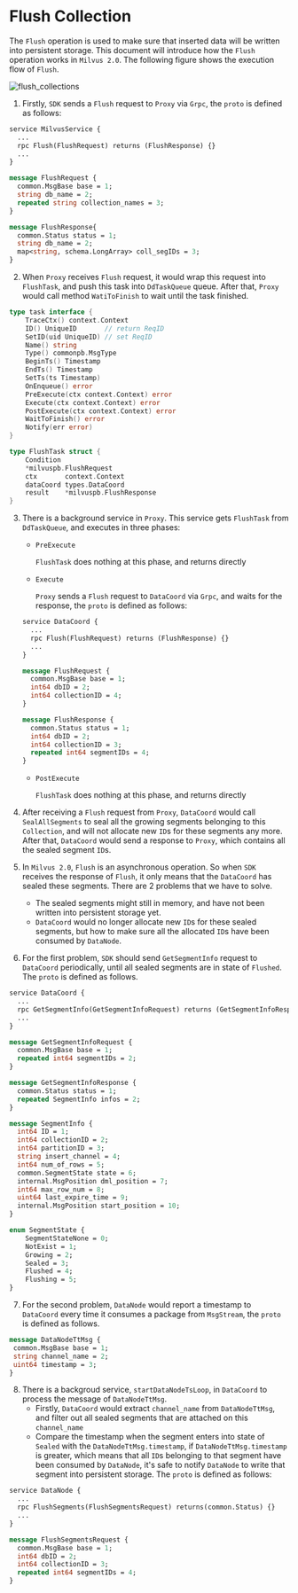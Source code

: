 # Flush Collection
The `Flush` operation is used to make sure that inserted data will be written into persistent storage. This document will introduce how the `Flush` operation works in `Milvus 2.0`. The following figure shows the execution flow of `Flush`.

![flush_collections](./graphs/flush_data_coord.png)

1. Firstly, `SDK` sends a `Flush` request to `Proxy` via `Grpc`, the `proto` is defined as follows:
```proto
service MilvusService {
  ...
  rpc Flush(FlushRequest) returns (FlushResponse) {}
  ...
}

message FlushRequest {
  common.MsgBase base = 1;
  string db_name = 2;
  repeated string collection_names = 3;
}

message FlushResponse{
  common.Status status = 1;
  string db_name = 2;
  map<string, schema.LongArray> coll_segIDs = 3;
}
```


2. When `Proxy` receives `Flush` request, it would wrap this request into `FlushTask`, and push this task into `DdTaskQueue` queue. After that, `Proxy` would call method `WatiToFinish` to wait until the task finished.
```go
type task interface {
	TraceCtx() context.Context
	ID() UniqueID       // return ReqID
	SetID(uid UniqueID) // set ReqID
	Name() string
	Type() commonpb.MsgType
	BeginTs() Timestamp
	EndTs() Timestamp
	SetTs(ts Timestamp)
	OnEnqueue() error
	PreExecute(ctx context.Context) error
	Execute(ctx context.Context) error
	PostExecute(ctx context.Context) error
	WaitToFinish() error
	Notify(err error)
}

type FlushTask struct {
	Condition
	*milvuspb.FlushRequest
	ctx       context.Context
	dataCoord types.DataCoord
	result    *milvuspb.FlushResponse
}
```

3. There is a background service in `Proxy`. This service gets `FlushTask` from `DdTaskQueue`, and executes in three phases:
    - `PreExecute`

      `FlushTask` does nothing at this phase, and returns directly

    - `Execute`

      `Proxy` sends a `Flush` request to `DataCoord` via `Grpc`, and waits for the response, the `proto` is defined as follows:
    ```proto
    service DataCoord {
      ...
      rpc Flush(FlushRequest) returns (FlushResponse) {}
      ...
    }

    message FlushRequest {
      common.MsgBase base = 1;
      int64 dbID = 2;
      int64 collectionID = 4;
    }

    message FlushResponse {
      common.Status status = 1;
      int64 dbID = 2;
      int64 collectionID = 3;
      repeated int64 segmentIDs = 4;
    }
    ```
    - `PostExecute`

      `FlushTask` does nothing at this phase, and returns directly

4. After receiving a `Flush` request from `Proxy`, `DataCoord` would call `SealAllSegments` to seal all the growing segments belonging to this `Collection`, and will not allocate new `ID`s for these segments any more. After that, `DataCoord` would send a response to `Proxy`, which contains all the sealed segment `ID`s.

5. In `Milvus 2.0`,  `Flush` is an asynchronous operation. So when `SDK` receives the response of `Flush`, it only means that the `DataCoord` has sealed these segments. There are 2 problems that we have to solve.
    - The sealed segments might still in memory, and have not been written into persistent storage yet.
    - `DataCoord` would no longer allocate new `ID`s for these sealed segments, but how to make sure all the allocated `ID`s have been consumed by `DataNode`.


6. For the first problem, `SDK` should send `GetSegmentInfo` request to `DataCoord` periodically, until all sealed segments are in state of `Flushed`. The `proto` is defined as follows.
```proto
service DataCoord {
  ...
  rpc GetSegmentInfo(GetSegmentInfoRequest) returns (GetSegmentInfoResponse) {}
  ...
}

message GetSegmentInfoRequest {
  common.MsgBase base = 1;
  repeated int64 segmentIDs = 2;
}

message GetSegmentInfoResponse {
  common.Status status = 1;
  repeated SegmentInfo infos = 2;
}

message SegmentInfo {
  int64 ID = 1;
  int64 collectionID = 2;
  int64 partitionID = 3;
  string insert_channel = 4;
  int64 num_of_rows = 5;
  common.SegmentState state = 6;
  internal.MsgPosition dml_position = 7;
  int64 max_row_num = 8;
  uint64 last_expire_time = 9;
  internal.MsgPosition start_position = 10;
}

enum SegmentState {
    SegmentStateNone = 0;
    NotExist = 1;
    Growing = 2;
    Sealed = 3;
    Flushed = 4;
    Flushing = 5;
}

```

7. For the second problem, `DataNode` would report a timestamp to `DataCoord` every time it consumes a package from `MsgStream`, the `proto` is defined as follows.

 ```proto
message DataNodeTtMsg {
  common.MsgBase base = 1;
  string channel_name = 2;
  uint64 timestamp = 3;
}
 ```

8. There is a backgroud service, `startDataNodeTsLoop`, in `DataCoord` to process the message of `DataNodeTtMsg`.
    - Firstly, `DataCoord` would extract `channel_name` from `DataNodeTtMsg`, and filter out all sealed segments that are attached on this `channel_name`
    - Compare the timestamp when the segment enters into state of `Sealed` with the `DataNodeTtMsg.timestamp`, if `DataNodeTtMsg.timestamp` is greater, which means that all `ID`s belonging to that segment have been consumed by `DataNode`, it's safe to notify `DataNode` to write that segment into persistent storage. The `proto` is defined as follows:
```proto
service DataNode {
  ...
  rpc FlushSegments(FlushSegmentsRequest) returns(common.Status) {}
  ...
}

message FlushSegmentsRequest {
  common.MsgBase base = 1;
  int64 dbID = 2;
  int64 collectionID = 3;
  repeated int64 segmentIDs = 4;
}
```
